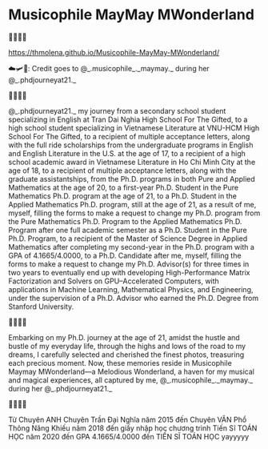 # Musicophile MayMay MWonderland

🌼🌸🌻🌺
 
https://thmolena.github.io/Musicophile-MayMay-MWonderland/ 

☁️🛩📸: Credit goes to @\_.musicophile_._maymay.\_ during her @\_.phdjourneyat21.\_

🌼🌸🌻🌺

@\_.phdjourneyat21.\_ my journey from a secondary school student specializing in English at Tran Dai Nghia High School For The Gifted, to a high school student specializing in Vietnamese Literature at VNU-HCM High School For The Gifted, to a recipient of multiple acceptance letters, along with the full ride scholarships from the undergraduate programs in English and English Literature in the U.S. at the age of 17, to a recipient of a high school academic award in Vietnamese Literature in Ho Chi Minh City at the age of 18, to a recipient of multiple acceptance letters, along with the graduate assistantships, from the Ph.D. programs in both Pure and Applied Mathematics at the age of 20, to a first-year Ph.D. Student in the Pure Mathematics Ph.D. program at the age of 21, to a Ph.D. Student in the Applied Mathematics Ph.D. program, still at the age of 21, as a result of me, myself, filling the forms to make a request to change my Ph.D. program from the Pure Mathematics Ph.D. Program to the Applied Mathematics Ph.D. Program after one full academic semester as a Ph.D. Student in the Pure Ph.D. Program, to a recipient of the Master of Science Degree in Applied Mathematics after completing my second-year in the Ph.D. program with a GPA of 4.1665/4.0000, to a Ph.D. Candidate after me, myself, filling the forms to make a request to change my Ph.D. Advisor(s) for three times in two years to eventually end up with developing High-Performance Matrix Factorization and Solvers on GPU–Accelerated Computers, with applications in Machine Learning, Mathematical Physics, and Engineering, under the supervision of a Ph.D. Advisor who earned the Ph.D. Degree from Stanford University.

🌼🌸🌻🌺

Embarking on my Ph.D. journey at the age of 21, amidst the hustle and bustle of my everyday life, through the highs and lows of the road to my dreams, I carefully selected and cherished the finest photos, treasuring each precious moment. Now, these memories reside in Musicophile Maymay MWonderland—a Melodious Wonderland, a haven for my musical and magical experiences, all captured by me, @\_.musicophile_._maymay.\_ during her @\_.phdjourneyat21.\_ 

🌼🌸🌻🌺

Từ Chuyên ANH Chuyên Trần Đại Nghĩa năm 2015 đến Chuyên VĂN Phổ Thông Năng Khiếu năm 2018 đến giấy nhập học chương trình Tiến Sĩ TOÁN HỌC năm 2020 đến GPA 4.1665/4.0000 đến TIẾN SĨ TOÁN HỌC yayyyyy

